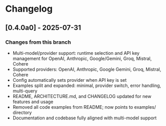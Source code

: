 
# Changelog

## [0.4.0a0] - 2025-07-31

### Changes from this branch

- Multi-model/provider support: runtime selection and API key management for OpenAI, Anthropic, Google/Gemini, Groq, Mistral, Cohere
- Supported providers: OpenAI, Anthropic, Google Gemini, Groq, Mistral, Cohere
- Config automatically sets provider when API key is set
- Examples split and expanded: minimal, provider switch, error handling, multi-query
- README, ARCHITECTURE.md, and CHANGELOG updated for new features and usage
- Removed all code examples from README; now points to examples/ directory
- Documentation and codebase fully aligned with multi-model support

